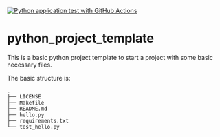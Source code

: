 [![Python application test with GitHub Actions](https://github.com/mitunkantipaul/python_project_template/actions/workflows/main.yml/badge.svg)](https://github.com/mitunkantipaul/python_project_template/actions/workflows/main.yml)

# python_project_template
This is a basic python project template to start a project with some basic necessary files.

The basic structure is:
```
.
├── LICENSE
├── Makefile
├── README.md
├── hello.py
├── requirements.txt
└── test_hello.py

```
